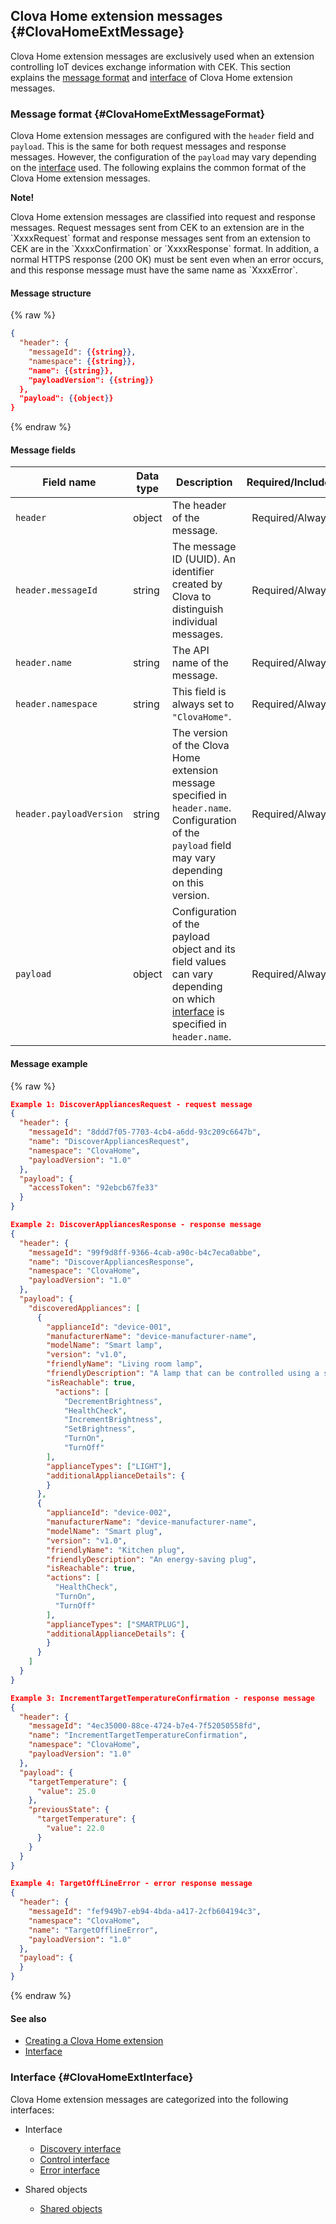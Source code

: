 ## Clova Home extension messages {#ClovaHomeExtMessage}
Clova Home extension messages are exclusively used when an extension controlling IoT devices exchange information with CEK. This section explains the [message format](#ClovaHomeExtMessageFormat) and [interface](#ClovaHomeExtInterface) of Clova Home extension messages.

### Message format {#ClovaHomeExtMessageFormat}

Clova Home extension messages are configured with the `header` field and `payload`. This is the same for both request messages and response messages. However, the configuration of the `payload` may vary depending on the [interface](#ClovaHomeExtInterface) used. The following explains the common format of the Clova Home extension messages.

<div class="note">
  <p><strong>Note!</strong></p>
  <p>Clova Home extension messages are classified into request and response messages. Request messages sent from CEK to an extension are in the `XxxxRequest` format and response messages sent from an extension to CEK are in the `XxxxConfirmation` or `XxxxResponse` format. In addition, a normal HTTPS response (200 OK) must be sent even when an error occurs, and this response message must have the same name as `XxxxError`.</p>
</div>

#### Message structure
{% raw %}
```json
{
  "header": {
    "messageId": {{string}},
    "namespace": {{string}},
    "name": {{string}},
    "payloadVersion": {{string}}
  },
  "payload": {{object}}
}
```
{% endraw %}


#### Message fields
| Field name       | Data type    | Description                     | Required/Included |
|---------------|---------|-----------------------------|:-------------:|
| `header`                 | object | The header of the message.                                                                                            | Required/Always     |
| `header.messageId`       | string | The message ID (UUID). An identifier created by Clova to distinguish individual messages.                                         | Required/Always     |
| `header.name`            | string | The API name of the message.                                                                                        | Required/Always     |
| `header.namespace`       | string | This field is always set to `"ClovaHome"`.                                                                     | Required/Always     |
| `header.payloadVersion`  | string | The version of the Clova Home extension message specified in `header.name`. Configuration of the `payload` field may vary depending on this version.  | Required/Always     |
| `payload`                | object | Configuration of the payload object and its field values can vary depending on which [interface](#ClovaHomeExtInterface) is specified in `header.name`.       | Required/Always     |

#### Message example
{% raw %}
```json
Example 1: DiscoverAppliancesRequest - request message
{
  "header": {
    "messageId": "8ddd7f05-7703-4cb4-a6dd-93c209c6647b",
    "name": "DiscoverAppliancesRequest",
    "namespace": "ClovaHome",
    "payloadVersion": "1.0"
  },
  "payload": {
    "accessToken": "92ebcb67fe33"
  }
}

Example 2: DiscoverAppliancesResponse - response message
{
  "header": {
    "messageId": "99f9d8ff-9366-4cab-a90c-b4c7eca0abbe",
    "name": "DiscoverAppliancesResponse",
    "namespace": "ClovaHome",
    "payloadVersion": "1.0"
  },
  "payload": {
    "discoveredAppliances": [
      {
        "applianceId": "device-001",
        "manufacturerName": "device-manufacturer-name",
        "modelName": "Smart lamp",
        "version": "v1.0",
        "friendlyName": "Living room lamp",
        "friendlyDescription": "A lamp that can be controlled using a smartphone",
        "isReachable": true,
          "actions": [
            "DecrementBrightness",
            "HealthCheck",
            "IncrementBrightness",
            "SetBrightness",
            "TurnOn",
            "TurnOff"
        ],
        "applianceTypes": ["LIGHT"],
        "additionalApplianceDetails": {
        }
      },
      {
        "applianceId": "device-002",
        "manufacturerName": "device-manufacturer-name",
        "modelName": "Smart plug",
        "version": "v1.0",
        "friendlyName": "Kitchen plug",
        "friendlyDescription": "An energy-saving plug",
        "isReachable": true,
        "actions": [
          "HealthCheck",
          "TurnOn",
          "TurnOff"
        ],
        "applianceTypes": ["SMARTPLUG"],
        "additionalApplianceDetails": {
        }
      }
    ]
  }
}

Example 3: IncrementTargetTemperatureConfirmation - response message
{
  "header": {
    "messageId": "4ec35000-88ce-4724-b7e4-7f52050558fd",
    "name": "IncrementTargetTemperatureConfirmation",
    "namespace": "ClovaHome",
    "payloadVersion": "1.0"
  },
  "payload": {
    "targetTemperature": {
      "value": 25.0
    },
    "previousState": {
      "targetTemperature": {
        "value": 22.0
      }
    }
  }
}

Example 4: TargetOffLineError - error response message
{
  "header": {
    "messageId": "fef949b7-eb94-4bda-a417-2cfb604194c3",
    "namespace": "ClovaHome",
    "name": "TargetOfflineError",
    "payloadVersion": "1.0"
  },
  "payload": {
  }
}
```
{% endraw %}

#### See also
* [Creating a Clova Home extension](/CEK/Guides/Build_Clova_Home_Extension.md)
* [Interface](#ClovaHomeExtInterface)

### Interface {#ClovaHomeExtInterface}
Clova Home extension messages are categorized into the following interfaces:

* Interface
  * [Discovery interface](/CEK/References/ClovaHomeInterface/Discovery_Interfaces.md)
  * [Control interface](/CEK/References/ClovaHomeInterface/Control_Interfaces.md)
  * [Error interface](/CEK/References/ClovaHomeInterface/Error_Interfaces.md)

* Shared objects
  * [Shared objects](/CEK/References/ClovaHomeInterface/Shared_Objects.md)
